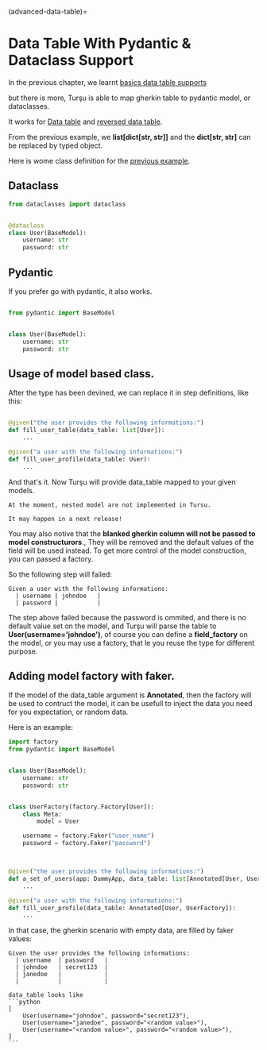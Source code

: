 (advanced-data-table)=

# Data Table With Pydantic & Dataclass Support

In the previous chapter, we learnt [basics data table supports](#step-definition-data-table)

but there is more, Turşu is able to map gherkin table to pydantic model, or dataclasses.

It works for [Data table](#data-table-tabular-data) and [reversed data table](reversed-data-table).

From the previous example, we **list[dict[str, str]]** and the **dict[str, str]** can
be replaced by typed object.

Here is wome class definition for the [previous example](#step-definition-data-table).

## Dataclass

```python
from dataclasses import dataclass


@dataclass
class User(BaseModel):
    username: str
    password: str

```

## Pydantic

If you prefer go with pydantic, it also works.

```python

from pydantic import BaseModel


class User(BaseModel):
    username: str
    password: str

```


## Usage of model based class.

After the type has been devined, we can replace it in step definitions,
like this:

```python

@given("the user provides the following informations:")
def fill_user_table(data_table: list[User]):
    ...

@given("a user with the following informations:")
def fill_user_profile(data_table: User):
    ...
```

And that's it. Now Turşu will provide data_table mapped to your given models.

```{important}
At the moment, nested model are not implemented in Tursu.

It may happen in a next release!
```

You may also notive that the **blanked gherkin column will not be passed to model constructurors**.,
They will be removed and the default values of the field will be used instead.
To get more control of the model construction, you can passed a factory.

So the following step will failed:
```Gherkin
Given a user with the following informations:
  | username | johndoe   |
  | password |           |
```

The step above failed because the password is ommited, and
there is no default value set on the model, and Turşu will parse the table
to **User(username='johndoe')**, of course you can define a **field_factory**
on the model, or you may use a factory, that le you reuse the type for different
purpose.

## Adding model factory with faker.

If the model of the data_table argument is **Annotated**, then the factory
will be used to contruct the model, it can be usefull to inject the data
you need for you expectation, or random data.

Here is an example:

```python
import factory
from pydantic import BaseModel


class User(BaseModel):
    username: str
    password: str


class UserFactory(factory.Factory[User]):
    class Meta:
        model = User

    username = factory.Faker("user_name")
    password = factory.Faker("password")



@given("the user provides the following informations:")
def a_set_of_users(app: DummyApp, data_table: list[Annotated[User, UserFactory]]):
    ...

@given("a user with the following informations:")
def fill_user_profile(data_table: Annotated[User, UserFactory]):
    ...
```

In that case, the gherkin scenario with empty data, are filled by faker values:

```Gherkin
Given the user provides the following informations:
  | username  | password   |
  | johndoe   | secret123  |
  | janedoe   |            |
  |           |            |
```

````{note}
data_table looks like
```python
[
    User(username="johndoe", password="secret123"),
    User(username="janedoe", password="<random value>"),
    User(username="<random value>", password="<random value>"),
]
```
````
